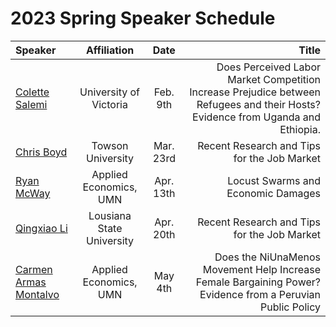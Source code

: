 # 2023 Spring Speaker Schedule

| Speaker      | Affiliation | Date | Title | 
| :---        |    :----:   |    :----:   |    ---: |
| [Colette Salemi](https://colettesalemi.com/)      | University of Victoria   |   Feb. 9th   |  Does Perceived Labor Market Competition Increase Prejudice between Refugees and their Hosts? Evidence from Uganda and Ethiopia.   |
| [Chris Boyd](https://www.chrismboyd.com/)   | Towson University    |    Mar. 23rd     |   Recent Research and Tips for the Job Market   |
| [Ryan McWay](https://mcwayrm.github.io/)   | Applied Economics, UMN    |    Apr. 13th    |   Locust Swarms and Economic Damages   |
| [Qingxiao Li](https://www.lsu.edu/agriculture/agecon/people/bio/qingxiao-li.php)  | Lousiana State University    |    Apr. 20th    |   Recent Research and Tips for the Job Market   |
| [Carmen Armas Montalvo](https://pe.linkedin.com/in/carmen-armas-montalvo/en)  | Applied Economics, UMN    |    May 4th    |   Does the NiUnaMenos Movement Help Increase Female Bargaining Power? Evidence from a Peruvian Public Policy   |
